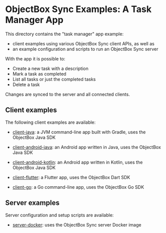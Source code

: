 # ObjectBox Sync Examples: A Task Manager App

This directory contains the "task manager" app example:

- client examples using various ObjectBox Sync client APIs, as well as
- an example configuration and scripts to run an ObjectBox Sync server


With the app it is possible to:

- Create a new task with a description
- Mark a task as completed
- List all tasks or just the completed tasks
- Delete a task

Changes are synced to the server and all connected clients.

## Client examples

The following client examples are available:

- [client-java](./client-java/): a JVM command-line app built with Gradle, uses the ObjectBox Java
  SDK

- [client-android-java](./client-android-java/): an Android app written in Java, uses the
  ObjectBox Java SDK

- [client-android-kotlin](./client-android-kotlin/): an Android app written in Kotlin, uses the
  ObjectBox Java SDK

- [client-flutter](./client-flutter/): a Flutter app, uses the ObjectBox Dart SDK

- [client-go](./client-go/): a Go command-line app, uses the ObjectBox Go SDK

## Server examples

Server configuration and setup scripts are available:

- [server-docker](./server-docker/): uses the ObjectBox Sync server Docker image
